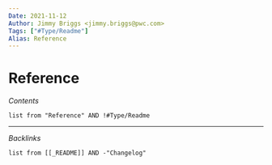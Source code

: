 ```yaml
---
Date: 2021-11-12
Author: Jimmy Briggs <jimmy.briggs@pwc.com>
Tags: ["#Type/Readme"]
Alias: Reference
---
```


# Reference

*Contents*

```dataview
list from "Reference" AND !#Type/Readme
```

***

*Backlinks*

```dataview
list from [[_README]] AND -"Changelog"
```